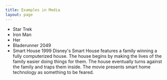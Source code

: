 ```yaml
---
title: Examples in Media
layout: page
---
```



- Star Trek
- Iron Man
- Her
- Bladerunner 2049
- Smart House
1999 Disney's Smart House features a family winning a fully computerized house.  The house begins by making the lives of the family easier doing things for them.  The house eventually turns against the family and traps them inside.  The movie presents smart home technology as something to be feared.  